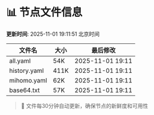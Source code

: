 # 📊 节点文件信息

**更新时间**: 2025-11-01 19:11:51 北京时间

| 文件名 | 大小 | 最后修改 |
|--------|------|----------|
| all.yaml | 54K | 2025-11-01 19:11 |
| history.yaml | 411K | 2025-11-01 19:11 |
| mihomo.yaml | 62K | 2025-11-01 19:11 |
| base64.txt | 57K | 2025-11-01 19:11 |

> 🔄 文件每30分钟自动更新，确保节点的新鲜度和可用性

